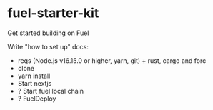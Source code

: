 # fuel-starter-kit
Get started building on Fuel

Write "how to set up" docs:
- reqs (Node.js v16.15.0 or higher, yarn, git) + rust, cargo and forc
- clone
- yarn install
- Start nextjs
- ? Start fuel local chain
- ? FuelDeploy
